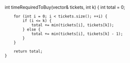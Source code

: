  int timeRequiredToBuy(vector<int>& tickets, int k) {
         int total = 0;

        for (int i = 0; i < tickets.size(); ++i) {
            if (i <= k) {
                total += min(tickets[i], tickets[k]);
            } else {
                total += min(tickets[i], tickets[k] - 1);
            }
        }

        return total;
    }
